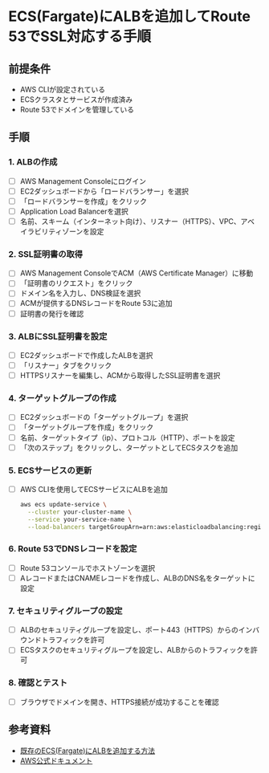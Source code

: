 # ECS(Fargate)にALBを追加してRoute 53でSSL対応する手順

## 前提条件

- AWS CLIが設定されている
- ECSクラスタとサービスが作成済み
- Route 53でドメインを管理している

## 手順

### 1. ALBの作成

- [ ] AWS Management Consoleにログイン
- [ ] EC2ダッシュボードから「ロードバランサー」を選択
- [ ] 「ロードバランサーを作成」をクリック
- [ ] Application Load Balancerを選択
- [ ] 名前、スキーム（インターネット向け）、リスナー（HTTPS）、VPC、アベイラビリティゾーンを設定

### 2. SSL証明書の取得

- [ ] AWS Management ConsoleでACM（AWS Certificate Manager）に移動
- [ ] 「証明書のリクエスト」をクリック
- [ ] ドメイン名を入力し、DNS検証を選択
- [ ] ACMが提供するDNSレコードをRoute 53に追加
- [ ] 証明書の発行を確認

### 3. ALBにSSL証明書を設定

- [ ] EC2ダッシュボードで作成したALBを選択
- [ ] 「リスナー」タブをクリック
- [ ] HTTPSリスナーを編集し、ACMから取得したSSL証明書を選択

### 4. ターゲットグループの作成

- [ ] EC2ダッシュボードの「ターゲットグループ」を選択
- [ ] 「ターゲットグループを作成」をクリック
- [ ] 名前、ターゲットタイプ（ip）、プロトコル（HTTP）、ポートを設定
- [ ] 「次のステップ」をクリックし、ターゲットとしてECSタスクを追加

### 5. ECSサービスの更新

- [ ] AWS CLIを使用してECSサービスにALBを追加

    ```bash
    aws ecs update-service \
      --cluster your-cluster-name \
      --service your-service-name \
      --load-balancers targetGroupArn=arn:aws:elasticloadbalancing:region:account-id:targetgroup/your-target-group/1234567890123456,containerName=your-container-name,containerPort=80
    ```

### 6. Route 53でDNSレコードを設定

- [ ] Route 53コンソールでホストゾーンを選択
- [ ] AレコードまたはCNAMEレコードを作成し、ALBのDNS名をターゲットに設定

### 7. セキュリティグループの設定

- [ ] ALBのセキュリティグループを設定し、ポート443（HTTPS）からのインバウンドトラフィックを許可
- [ ] ECSタスクのセキュリティグループを設定し、ALBからのトラフィックを許可

### 8. 確認とテスト

- [ ] ブラウザでドメインを開き、HTTPS接続が成功することを確認

## 参考資料

- [既存のECS(Fargate)にALBを追加する方法](https://dev.classmethod.jp/articles/add-alb-to-existing-ecs-fargate/)
- [AWS公式ドキュメント](https://docs.aws.amazon.com/)
